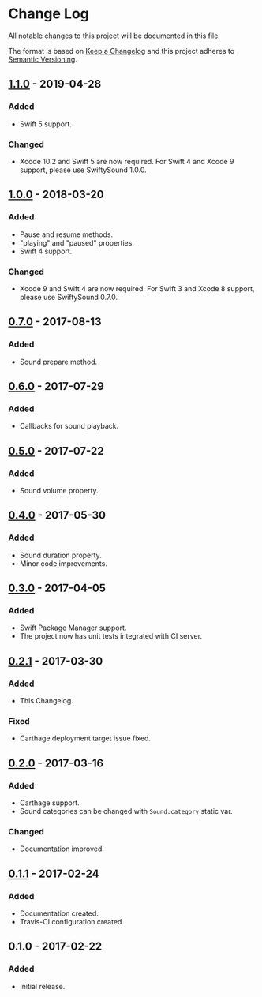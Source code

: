 # Change Log
All notable changes to this project will be documented in this file.

The format is based on [Keep a Changelog](http://keepachangelog.com/)
and this project adheres to [Semantic Versioning](http://semver.org/).

## [1.1.0] - 2019-04-28
### Added
- Swift 5 support.
### Changed
- Xcode 10.2 and Swift 5 are now required. For Swift 4 and Xcode 9 support, please use SwiftySound 1.0.0.

## [1.0.0] - 2018-03-20
### Added
- Pause and resume methods.
- "playing" and "paused" properties.
- Swift 4 support.

### Changed
- Xcode 9 and Swift 4 are now required. For Swift 3 and Xcode 8 support, please use SwiftySound 0.7.0.

## [0.7.0] - 2017-08-13
### Added
- Sound prepare method.

## [0.6.0] - 2017-07-29
### Added
- Callbacks for sound playback.

## [0.5.0] - 2017-07-22
### Added
- Sound volume property.

## [0.4.0] - 2017-05-30
### Added
- Sound duration property.
- Minor code improvements.

## [0.3.0] - 2017-04-05
### Added
- Swift Package Manager support.
- The project now has unit tests integrated with CI server.

## [0.2.1] - 2017-03-30
### Added
- This Changelog.

### Fixed
- Carthage deployment target issue fixed.

## [0.2.0] - 2017-03-16
### Added
- Carthage support.
- Sound categories can be changed with `Sound.category` static var.

### Changed
- Documentation improved.

## [0.1.1] - 2017-02-24
### Added
- Documentation created.
- Travis-CI configuration created.

## 0.1.0 - 2017-02-22
### Added
- Initial release.

[1.1.0]: https://github.com/adamcichy/SwiftySound/compare/1.0.0...1.1.0
[1.0.0]: https://github.com/adamcichy/SwiftySound/compare/0.7.0...1.0.0
[0.7.0]: https://github.com/adamcichy/SwiftySound/compare/0.6.0...0.7.0
[0.6.0]: https://github.com/adamcichy/SwiftySound/compare/0.5.0...0.6.0
[0.5.0]: https://github.com/adamcichy/SwiftySound/compare/0.4.0...0.5.0
[0.4.0]: https://github.com/adamcichy/SwiftySound/compare/0.3.0...0.4.0
[0.3.0]: https://github.com/adamcichy/SwiftySound/compare/0.2.1...0.3.0
[0.2.1]: https://github.com/adamcichy/SwiftySound/compare/0.2.0...0.2.1
[0.2.0]: https://github.com/adamcichy/SwiftySound/compare/0.1.1...0.2.0
[0.1.1]: https://github.com/adamcichy/SwiftySound/compare/0.1.0...0.1.1
